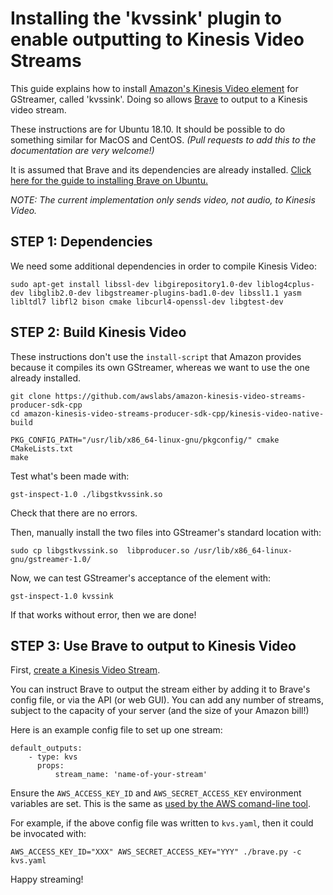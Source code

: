 # Installing the 'kvssink' plugin to enable outputting to Kinesis Video Streams
This guide explains how to install [Amazon's Kinesis Video element](https://aws.amazon.com/kinesis/video-streams/) for GStreamer, called 'kvssink'. Doing so allows [Brave](../README.md) to output to a Kinesis video stream.

These instructions are for Ubuntu 18.10. It should be possible to do something similar for MacOS and CentOS. _(Pull requests to add this to the documentation are very welcome!)_

It is assumed that Brave and its dependencies are already installed. [Click here for the guide to installing Brave on Ubuntu.](./install_ubuntu.md)

_NOTE: The current implementation only sends video, not audio, to Kinesis Video._

## STEP 1: Dependencies
We need some additional dependencies in order to compile Kinesis Video:

```
sudo apt-get install libssl-dev libgirepository1.0-dev liblog4cplus-dev libglib2.0-dev libgstreamer-plugins-bad1.0-dev libssl1.1 yasm libltdl7 libfl2 bison cmake libcurl4-openssl-dev libgtest-dev
```

## STEP 2: Build Kinesis Video
These instructions don't use the `install-script` that Amazon provides because it compiles its own GStreamer, whereas we want to use the one already installed.

```
git clone https://github.com/awslabs/amazon-kinesis-video-streams-producer-sdk-cpp
cd amazon-kinesis-video-streams-producer-sdk-cpp/kinesis-video-native-build

PKG_CONFIG_PATH="/usr/lib/x86_64-linux-gnu/pkgconfig/" cmake CMakeLists.txt
make
```

Test what's been made with:

```
gst-inspect-1.0 ./libgstkvssink.so
```

Check that there are no errors.

Then, manually install the two files into GStreamer's standard location with:

```
sudo cp libgstkvssink.so  libproducer.so /usr/lib/x86_64-linux-gnu/gstreamer-1.0/
```

Now, we can test GStreamer's acceptance of the element with:

```
gst-inspect-1.0 kvssink
```

If that works without error, then we are done!

## STEP 3: Use Brave to output to Kinesis Video

First, [create a Kinesis Video Stream](https://us-west-2.console.aws.amazon.com/kinesisvideo/streams).

You can instruct Brave to output the stream either by adding it to Brave's config file, or via the API (or web GUI). You can add any number of streams, subject to the capacity of your server (and the size of your Amazon bill!)

Here is an example config file to set up one stream:

```
default_outputs:
    - type: kvs
      props:
          stream_name: 'name-of-your-stream'
```

Ensure the `AWS_ACCESS_KEY_ID` and `AWS_SECRET_ACCESS_KEY` environment variables are set. This is the same as [used by the AWS comand-line tool](https://docs.aws.amazon.com/cli/latest/userguide/cli-environment.html).

For example, if the above config file was written to `kvs.yaml`, then it could be invocated with:

```
AWS_ACCESS_KEY_ID="XXX" AWS_SECRET_ACCESS_KEY="YYY" ./brave.py -c kvs.yaml
```

Happy streaming!